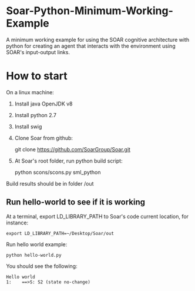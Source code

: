 # Soar-Python-Minimum-Working-Example
A minimum working example for using the SOAR cognitive architecture with python for creating an agent that interacts with the environment using SOAR's input-output links.

# How to start

On a linux machine:

1) Install java OpenJDK v8

2) Install python 2.7

3) Install swig

4) Clone Soar from github: 

	git clone https://github.com/SoarGroup/Soar.git

5) At Soar's root folder, run python build script: 

	python scons/scons.py sml_python
  
Build results should be in folder /out
  

## Run hello-world to see if it is working

At a terminal, export LD_LIBRARY_PATH to Soar's code current location, for instance:

	export LD_LIBRARY_PATH=~/Desktop/Soar/out

Run hello world example:

	python hello-world.py 

You should see the following:

	Hello world
	1:    ==>S: S2 (state no-change)  
  
